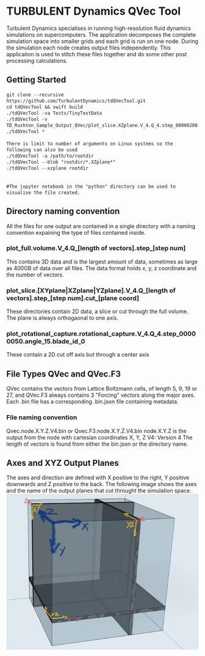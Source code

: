 # TURBULENT Dynamics QVec Tool


Turbulent Dynamics specialises in running high-resolution fluid dynamics simulations on supercomputers.  The application decomposes the complete simulation space into smaller grids and each grid is run on one node.  During the simulation each node creates output files independently.  This applicaiton is used to stitch these files together and do some other post processing calculations.



## Getting Started
```
git clone --recursive https://github.com/TurbulentDynamics/tdQVecTool.git
cd tdQVecTool && swift build
./tdQVecTool -va Tests/TinyTestData 
./tdQVecTool -v TD_Rushton_Sample_Output_QVec/plot_slice.XZplane.V_4.Q_4.step_00000200.cut_70 
./tdQVecTool *

There is limit to number of arguments on Linux systems so the following can also be used
./tdQVecTool -a /path/to/rootdir
./tdQVecTool --blob "rootdir/*.XZplane*"
./tdQVecTool --xzplane rootdir


#The jupyter notebook in the "python" directory can be used to visualise the file created.
```






## Directory naming convention
All the files for one output are contained in a single directory with a naming convention expaining the type of files contained inside.

### plot_full.volume.V_4.Q_[length of vectors].step_[step num]
This contains 3D data and is the largest amount of data, sometimes as large as 400GB of data over all files. The data format holds x, y, z coordinate and the number of vectors.


<!--### plot_full.volume_dense-->
<!--This will contain the above but without the co-ordinate data-->


### plot_slice.[XYplane|XZplane|YZplane].V_4.Q_[length of vectors].step_[step num].cut_[plane coord]
These directories contain 2D data, a slice or cut through the full volume.  The plane is always orthogaonal to one axis.


### plot_rotational_capture.rotational_capture.V_4.Q_4.step_00000050.angle_15.blade_id_0
These contain a 2D cut off axis but through a center axis


<!--### plot_skew.V_4.Q_4.step_00000050.angle_15.blade_id_0-->
<!--This is a cut but not orthogonal to any axis.-->


## File Types QVec and QVec.F3
QVec contains the vectors from Lattice Boltzmann cells, of length 5, 9, 19 or 27, and QVec.F3 always contains 3 "Forcing" vectors along the major axes.  Each .bin file has a corresponding .bin.json file containing metadata.

### File naming convention
Qvec.node.X.Y.Z.V4.bin or Qvec.F3.node.X.Y.Z.V4.bin
node.X.Y.Z is the output from the node with cartesian coordinates X, Y, Z
V4: Version 4
The length of vectors is found from either the bin.json or the directory name.


## Axes and XYZ Output Planes
The axes and direction are defined with X positive to the right, Y positive downwards and Z positive to the back.  The following image shows the axes and the name of the output planes that cut throught the simulation space.
![XYZ Planes](XYZ_planes.jpg)



